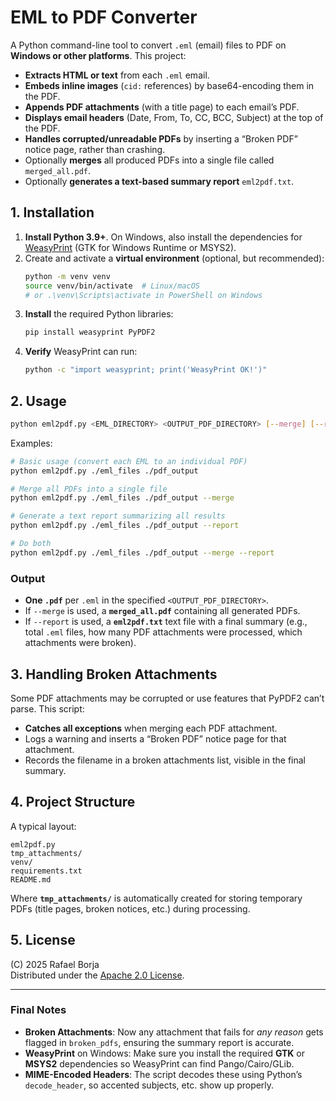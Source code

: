 # EML to PDF Converter

A Python command-line tool to convert `.eml` (email) files to PDF on **Windows or other platforms**. This project:

- **Extracts HTML or text** from each `.eml` email.
- **Embeds inline images** (`cid:` references) by base64-encoding them in the PDF.
- **Appends PDF attachments** (with a title page) to each email’s PDF.
- **Displays email headers** (Date, From, To, CC, BCC, Subject) at the top of the PDF.
- **Handles corrupted/unreadable PDFs** by inserting a “Broken PDF” notice page, rather than crashing.
- Optionally **merges** all produced PDFs into a single file called `merged_all.pdf`.
- Optionally **generates a text-based summary report** `eml2pdf.txt`.

## 1. Installation

1. **Install Python 3.9+**. On Windows, also install the dependencies for [WeasyPrint](https://weasyprint.org/) (GTK for Windows Runtime or MSYS2).
2. Create and activate a **virtual environment** (optional, but recommended):
   ```bash
   python -m venv venv
   source venv/bin/activate  # Linux/macOS
   # or .\venv\Scripts\activate in PowerShell on Windows
   ```
3. **Install** the required Python libraries:
   ```bash
   pip install weasyprint PyPDF2
   ```
4. **Verify** WeasyPrint can run:
   ```bash
   python -c "import weasyprint; print('WeasyPrint OK!')"
   ```

## 2. Usage

```bash
python eml2pdf.py <EML_DIRECTORY> <OUTPUT_PDF_DIRECTORY> [--merge] [--report]
```

Examples:
```bash
# Basic usage (convert each EML to an individual PDF)
python eml2pdf.py ./eml_files ./pdf_output

# Merge all PDFs into a single file
python eml2pdf.py ./eml_files ./pdf_output --merge

# Generate a text report summarizing all results
python eml2pdf.py ./eml_files ./pdf_output --report

# Do both
python eml2pdf.py ./eml_files ./pdf_output --merge --report
```

### Output

- **One `.pdf`** per `.eml` in the specified `<OUTPUT_PDF_DIRECTORY>`.
- If `--merge` is used, a **`merged_all.pdf`** containing all generated PDFs.
- If `--report` is used, a **`eml2pdf.txt`** text file with a final summary (e.g., total `.eml` files, how many PDF attachments were processed, which attachments were broken).

## 3. Handling Broken Attachments

Some PDF attachments may be corrupted or use features that PyPDF2 can’t parse. This script:
- **Catches all exceptions** when merging each PDF attachment.
- Logs a warning and inserts a “Broken PDF” notice page for that attachment.
- Records the filename in a broken attachments list, visible in the final summary.

## 4. Project Structure

A typical layout:
```
eml2pdf.py
tmp_attachments/
venv/
requirements.txt
README.md
```
Where **`tmp_attachments/`** is automatically created for storing temporary PDFs (title pages, broken notices, etc.) during processing.

## 5. License

(C) 2025 Rafael Borja  
Distributed under the [Apache 2.0 License](LICENSE).

---


### Final Notes

- **Broken Attachments**: Now any attachment that fails for *any reason* gets flagged in `broken_pdfs`, ensuring the summary report is accurate.
- **WeasyPrint** on Windows: Make sure you install the required **GTK** or **MSYS2** dependencies so WeasyPrint can find Pango/Cairo/GLib.
- **MIME-Encoded Headers**: The script decodes these using Python’s `decode_header`, so accented subjects, etc. show up properly.